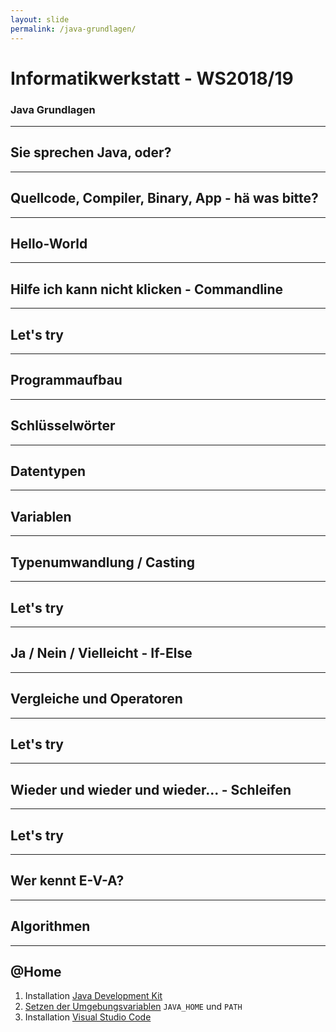 ```yaml
---
layout: slide
permalink: /java-grundlagen/
---
```


# Informatikwerkstatt - WS2018/19
### Java Grundlagen

---

## Sie sprechen Java, oder?

---

## Quellcode, Compiler, Binary, App - hä was bitte?

---

## Hello-World

---

## Hilfe ich kann nicht klicken - Commandline

---

## Let's try

---

## Programmaufbau

---

## Schlüsselwörter

---

## Datentypen

---

## Variablen

---

## Typenumwandlung / Casting

---

## Let's try

---

## Ja / Nein / Vielleicht - If-Else

---

## Vergleiche und Operatoren

---

## Let's try

--- 

## Wieder und wieder und wieder... - Schleifen

---

## Let's try

---

## Wer kennt E-V-A?

---

## Algorithmen

---

## @Home

1. Installation [Java Development Kit](https://www.oracle.com/technetwork/java/javase/downloads/index.html)
2. [Setzen der Umgebungsvariablen](https://www.java.com/de/download/help/path.xml) ```JAVA_HOME``` und ```PATH```
3. Installation [Visual Studio Code](https://code.visualstudio.com/)

    
